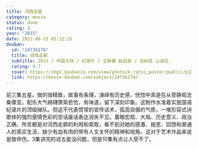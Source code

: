 ```yaml
---
title: 河西走廊
category: movie
status: done
rating: 3
year: "2015"
date: 2021-08-11 05:12:15
douban:
  id: "24736278"
  title: 河西走廊
  subtitle: 2015 / 中国大陆 / 纪录片 / 王新建 赵启辰 / 吕树廷 让波拉
  rating: 9.7
  cover: https://img2.doubanio.com/view/photo/m_ratio_poster/public/p2231672392.jpg
  link: https://movie.douban.com/subject/24736278/
---
```


前三集五星。做的很精致，故事有条理，演绎有历史感，恍惚中真是在从旁静观沧桑骤变。配乐大气磅礴萧索悲怆，有味道，留下深刻印象。这制作水准着实是国语纪录片的顶级梯队。但这不代表惯常的宣传话术，孤高自傲的气质，一堆形容式诗歌体的强烈感情色彩的空话废话表达消失不见。着眼宏观、大局、历史意义、政治正确，所言都是对河西走廊的利用和索取，看不到对她的感激、报恩、回馈和普通人的真实生活，缺少有血有肉的带有人文关怀的精神和视角。这对于艺术作品来说是致命伤。3集讲完的话五星没问题，但是10集有点让人受不了。
